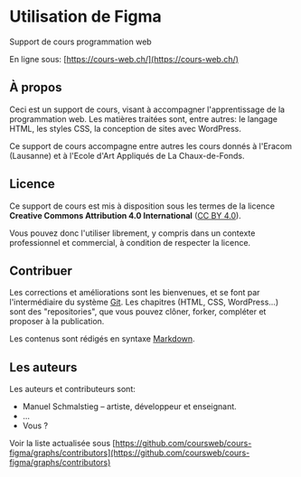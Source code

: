 # Utilisation de Figma

Support de cours programmation web

En ligne sous: [https://cours-web.ch/](https://cours-web.ch/)

## À propos

Ceci est un support de cours, visant à accompagner l'apprentissage de la programmation web. Les matières traitées sont, entre autres: le langage HTML, les styles CSS, la conception de sites avec WordPress.

Ce support de cours accompagne entre autres les cours donnés à l'Eracom (Lausanne) et à l'Ecole d'Art Appliqués de La Chaux-de-Fonds.

## Licence

Ce support de cours est mis à disposition sous les termes de la licence **Creative Commons Attribution 4.0 International** ([CC BY 4.0](https://creativecommons.org/licenses/by/4.0/deed.fr)).

Vous pouvez donc l'utiliser librement, y compris dans un contexte professionnel et commercial, à condition de respecter la licence.

## Contribuer

Les corrections et améliorations sont les bienvenues, et se font par l'intermédiaire du système [Git](http://cours-web.ch/git/). Les chapitres (HTML, CSS, WordPress...) sont des "repositories", que vous pouvez clôner, forker, compléter et proposer à la publication.

Les contenus sont rédigés en syntaxe [Markdown](http://cours-web.ch/divers/markdown/).

## Les auteurs

Les auteurs et contributeurs sont:

* Manuel Schmalstieg – artiste, développeur et enseignant.
* ...
* Vous ?

Voir la liste actualisée sous [https://github.com/coursweb/cours-figma/graphs/contributors](https://github.com/coursweb/cours-figma/graphs/contributors)